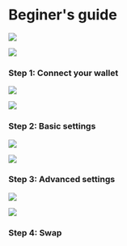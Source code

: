 # Beginer's guide



![](../.gitbook/assets/screen-shot-2021-09-30-at-10.00.58.png)

![](../.gitbook/assets/main-page-light.png)

### Step 1: Connect your wallet



![](../.gitbook/assets/connect-wallet-dark.png)



![](../.gitbook/assets/connect-wallet-light.png)



### Step 2: Basic settings



![](../.gitbook/assets/screen-shot-2021-09-30-at-10.24.37.png)



![](../.gitbook/assets/screen-shot-2021-09-30-at-10.25.03.png)



### Step 3: Advanced settings

![](../.gitbook/assets/screen-shot-2021-09-30-at-10.05.08.png)

![](../.gitbook/assets/screen-shot-2021-09-30-at-10.05.48.png)

### Step 4: Swap









